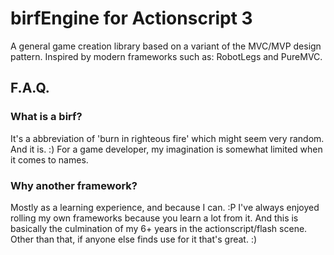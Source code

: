 # birfEngine for Actionscript 3

A general game creation library based on a variant of the MVC/MVP design pattern. Inspired by modern frameworks such as: RobotLegs and PureMVC.

## F.A.Q.

### What is a birf?

It's a abbreviation of 'burn in righteous fire' which might seem very random. And it is. :) For a game developer, my imagination is somewhat limited when it comes to names.

### Why another framework?

Mostly as a learning experience, and because I can. :P I've always enjoyed rolling my own frameworks because you learn a lot from it. And this is basically the culmination of my 6+ years in the actionscript/flash scene. Other than that, if anyone else finds use for it that's great. :)
